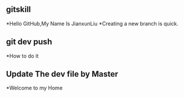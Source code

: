 ## gitskill
*Hello GitHub,My Name Is JianxunLiu
*Creating a new branch is quick.
## git dev push
*How to do it
## Update The dev file by Master
*Welcome to my Home
